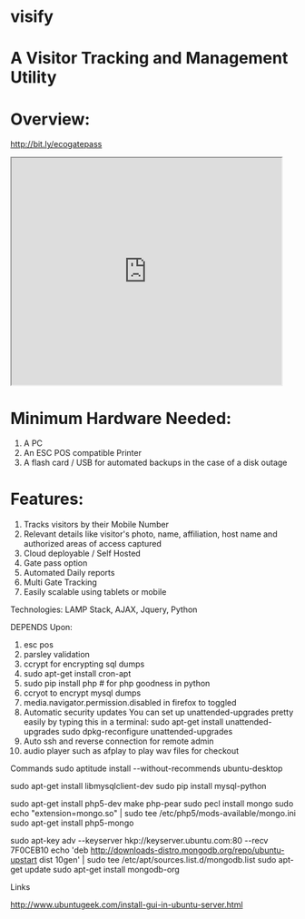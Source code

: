 # visify


# A Visitor Tracking and Management Utility

# Overview:
http://bit.ly/ecogatepass
<iframe src="https://www.slideshare.net/slideshow/embed_code/56370363" width="476" height="400"></iframe>

# Minimum Hardware Needed:
1. A PC
2. An ESC POS compatible Printer
3. A flash card / USB for automated backups in the case of a disk outage

# Features:
1. Tracks visitors by their Mobile Number
1. Relevant details like visitor's photo, name, affiliation, host name and authorized areas of access captured
1. Cloud deployable / Self Hosted
1. Gate pass option
1. Automated Daily reports
1. Multi Gate Tracking
1. Easily scalable using tablets or mobile

Technologies:
LAMP Stack, AJAX, Jquery, Python

DEPENDS Upon:
1. esc pos
2. parsley validation
3. ccrypt for encrypting sql dumps
4. sudo apt-get install cron-apt
5. sudo pip install php # for php goodness in python
6. ccryot to encrypt mysql dumps
7. media.navigator.permission.disabled in firefox to toggled
8. Automatic security updates
   You can set up unattended-upgrades pretty easily by typing this in a
   terminal:
	sudo apt-get install unattended-upgrades
	sudo dpkg-reconfigure unattended-upgrades
9. Auto ssh and reverse connection for remote admin
10. audio player such as afplay to play wav files for checkout


Commands
sudo aptitude install --without-recommends ubuntu-desktop

sudo apt-get install libmysqlclient-dev
sudo pip install mysql-python

sudo apt-get install php5-dev make php-pear
sudo pecl install mongo
sudo echo "extension=mongo.so" | sudo tee /etc/php5/mods-available/mongo.ini
sudo apt-get install php5-mongo

sudo apt-key adv --keyserver hkp://keyserver.ubuntu.com:80 --recv 7F0CEB10
echo 'deb http://downloads-distro.mongodb.org/repo/ubuntu-upstart dist 10gen' | sudo tee /etc/apt/sources.list.d/mongodb.list
sudo apt-get update
sudo apt-get install mongodb-org

Links

http://www.ubuntugeek.com/install-gui-in-ubuntu-server.html


